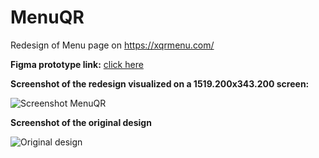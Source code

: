 # MenuQR
Redesign of Menu page on https://xqrmenu.com/ 

**Figma prototype link:** [click here](https://www.figma.com/proto/yhK7tadCjjHLEyjVgu177g/Menu-QR?node-id=13%3A333)

**Screenshot of the redesign visualized on a 1519.200x343.200 screen:**


![Screenshot MenuQR](https://user-images.githubusercontent.com/66736887/192098086-ecd2189c-40b3-4973-bcb5-b45ee1d1e821.png)


**Screenshot of the original design**


![Original design](https://user-images.githubusercontent.com/66736887/192098054-cf6feb67-3e90-450a-98ba-ebdd3120b2ed.png)


